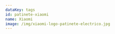 ```yaml
---
dataKey: tags
id: patinete-xiaomi
name: Xiaomi
image: /img/xiaomi-logo-patinete-electrico.jpg
---
```

